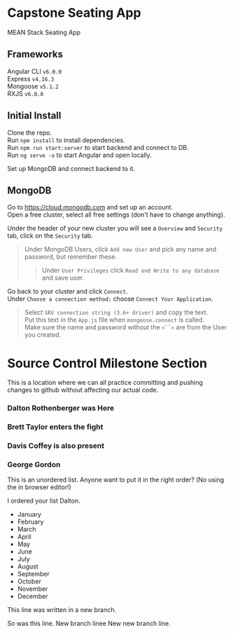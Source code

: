 # Capstone Seating App

MEAN Stack Seating App

## Frameworks
Angular CLI `v6.0.0` <br>
Express `v4.16.3` <br>
Mongoose `v5.1.2` <br>
RXJS `v6.0.0` <br>

## Initial Install

Clone the repo. <br>
Run `npm install` to install dependencies. <br>
Run `npm run start:server` to start backend and connect to DB. <br>
Run `ng serve -o` to start Angular and open locally. <br>

Set up MongoDB and connect backend to it.

## MongoDB

Go to https://cloud.mongodb.com and set up an account. <br>
Open a free cluster, select all free settings (don't have to change anything). <br>

Under the header of your new cluster you will see a `Overview` and `Security` tab, click on the `Security` tab. <br>
> Under MongoDB Users, click `Add new User` and pick any name and password, but remember these. <br>
>> Under `User Privileges` click `Read and Write to any database` and save user.

Go back to your cluster and click `Connect`. <br>
Under `Choose a connection method:` choose `Connect Your Application`. <br>
> Select `SRV connection string (3.6+ driver)` and copy the text. <br>
Put this text in the `App.js` file when `mongoose.connect` is called. <br>
> Make sure the name and password without the `<``>` are from the User you created. <br>

# Source Control Milestone Section

This is a location where we can all practice committing and pushing changes to github without affecting our actual code.

### Dalton Rothenberger was Here
### Brett Taylor enters the fight
### Davis Coffey is also present
### George Gordon

This is an unordered list. Anyone want to put it in the right order? (No using the in browser editor!)

I ordered your list Dalton.
- January
- February
- March
- April
- May
- June
- July
- August
- September
- October
- November
- December

This line was written in a new branch.

So was this line.
New branch linee
New new branch line.
